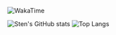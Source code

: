 ![WakaTime](https://wakatime.com/@stencode)

![Sten's GitHub stats](https://github-readme-stats.vercel.app/api?username=sten-code&show_icons=true&theme=dark&custom_title=My%20Statistics)
![Top Langs](https://github-readme-stats.vercel.app/api/top-langs/?username=sten-code&layout=compact&theme=dark)

